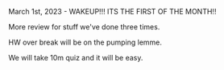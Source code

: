 March 1st, 2023 - WAKEUP!!! ITS THE FIRST OF THE MONTH!!

More review for stuff we've done three times.

HW over break will be on the pumping lemme.

We will take 10m quiz and it will be easy.